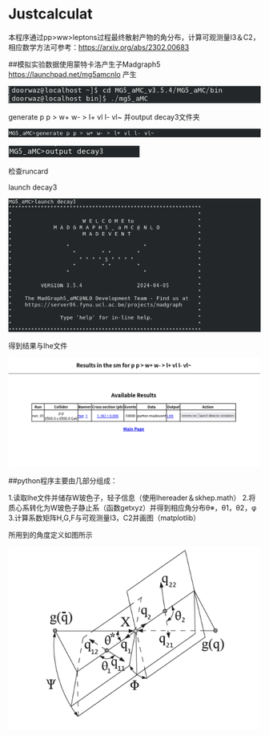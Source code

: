 # Justcalculat
本程序通过pp>ww>leptons过程最终散射产物的角分布，计算可观测量I3＆C2，相应数学方法可参考：https://arxiv.org/abs/2302.00683

##模拟实验数据使用蒙特卡洛产生子Madgraph5 https://launchpad.net/mg5amcnlo 产生

![image](https://github.com/2869947386/CalculatePPWW/blob/main/image/cd.png)

generate p p > w+ w- > l+ vl l- vl~ 并output decay3文件夹

![image](https://github.com/2869947386/CalculatePPWW/blob/main/image/generate.png)

![image](https://github.com/2869947386/CalculatePPWW/blob/main/image/output.png)

检查runcard

launch decay3

![image](https://github.com/2869947386/CalculatePPWW/blob/main/image/launch.png)

得到结果与lhe文件

![image](https://github.com/2869947386/CalculatePPWW/blob/main/image/result.png)

##python程序主要由几部分组成：

1.读取lhe文件并储存W玻色子，轻子信息（使用lhereader＆skhep.math）
2.将质心系转化为W玻色子静止系（函数getxyz）并得到相应角分布θ※，θ1，θ2，φ
3.计算系数矩阵H,G,F与可观测量I3，C2并画图（matplotlib）

所用到的角度定义如图所示

![image](https://github.com/2869947386/CalculatePPWW/blob/main/image/图片2.png)
